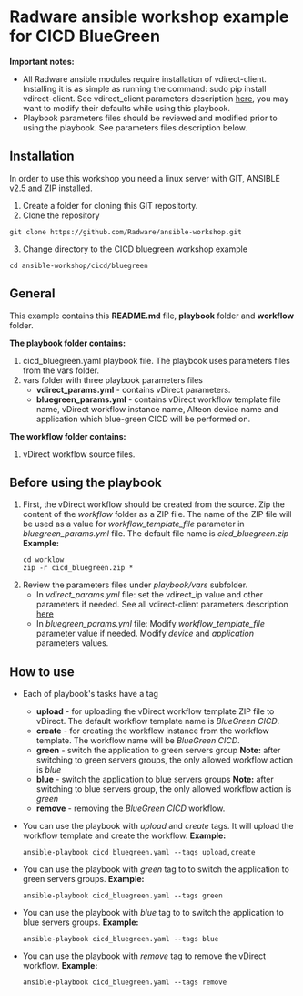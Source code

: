# Radware ansible workshop example for CICD BlueGreen

**Important notes:**
*  All Radware ansible modules require installation of vdirect-client.
Installing it is as simple as running the command: sudo pip install vdirect-client.
  See vdirect_client parameters description [here](https://pypi.python.org/pypi/vdirect-client),
you may want to modify their defaults while using this playbook. 
*  Playbook parameters files should be reviewed and modified prior to using the playbook.
See parameters files description below.

## Installation
In order to use this workshop you need a linux server with GIT, ANSIBLE v2.5 and ZIP installed.

1.  Create a folder for cloning this GIT repositorty.
2.  Clone the repository
```
git clone https://github.com/Radware/ansible-workshop.git
```
3. Change directory to the CICD bluegreen workshop example
```
cd ansible-workshop/cicd/bluegreen
```

## General
This example contains this **README.md** file, **playbook** folder and **workflow** folder.

**The playbook folder contains:**
1.  cicd_bluegreen.yaml playbook file. The playbook uses parameters files from the vars folder.
2.  vars folder with three playbook parameters files
	*  **vdirect_params.yml** - contains vDirect parameters.
	*  **bluegreen_params.yml** - contains vDirect workflow template file name, vDirect workflow instance name,
	   Alteon device name and application which blue-green CICD will be performed on.


**The workflow folder contains:**
1.  vDirect workflow source files. 
  
## Before using the playbook
1.  First, the vDirect workflow should be created from the source.
    Zip the content of the *workflow* folder as a ZIP file.
    The name of the ZIP file will be used as a value for *workflow_template_file* parameter
    in *bluegreen_params.yml* file. The default file name is *cicd_bluegreen.zip*
	**Example:**
	```
	cd worklow
	zip -r cicd_bluegreen.zip *
	```
2.  Review the parameters files under *playbook/vars* subfolder.
    *  In *vdirect_params.yml* file:
       set the vdirect_ip value and other parameters if needed.
       See all vdirect-client parameters description [here](https://pypi.python.org/pypi/vdirect-client)
    *  In *bluegreen_params.yml* file:
       Modify *workflow_template_file* parameter value if needed.
       Modify *device* and *application* parameters values.

## How to use

*  Each of playbook's tasks have a tag
    *  **upload** - for uploading the vDirect workflow template ZIP file to vDirect.
       The default workflow template name is *BlueGreen CICD*.
    *  **create** - for creating the workflow instance from the workflow template.
       The workflow name will be *BlueGreen CICD*.
    *  **green** - switch the application to green servers group
       **Note:** after switching to green servers groups, the only allowed workflow 
                 action is *blue*
    *  **blue** - switch the application to blue servers groups
       **Note:** after switching to blue servers group, the only allowed workflow 
                 action is *green*
    *  **remove** - removing the *BlueGreen CICD* workflow.

*  You can use the playbook with *upload* and *create* tags.
   It will upload the workflow template and create the workflow.
	**Example:**
	```
	ansible-playbook cicd_bluegreen.yaml --tags upload,create
	```

*  You can use the playbook with *green* tag to to switch the application to green servers groups.
	**Example:**
	```
	ansible-playbook cicd_bluegreen.yaml --tags green
	```
*  You can use the playbook with *blue* tag to to switch the application to blue servers groups.
	**Example:**
	```
	ansible-playbook cicd_bluegreen.yaml --tags blue
	```
*  You can use the playbook with *remove* tag to remove the vDirect workflow.
	**Example:**
	```
	ansible-playbook cicd_bluegreen.yaml --tags remove
	```